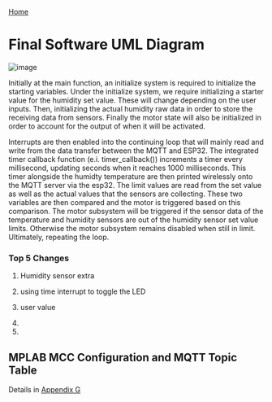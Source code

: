 [Home](/index.md)

# **Final Software UML Diagram**

![image](https://github.com/Team-309-Hydro-Pro/EGR314-Spring2024-Team309.github.io/assets/157083379/80887a45-6ffb-4259-a806-7a9e7c9f7ef8)




Initially at the main function, an initialize system is required to initialize the starting variables.  Under the initialize system, we require initializing a starter value for the humidity set value. These will change depending on the user inputs. Then, initializing the actual humidity raw data in order to store the receiving data from sensors. Finally the motor state will also be initialized in order to account for the output of when it will be activated.

Interrupts are then enabled into the continuing loop that will mainly read and write from the data transfer between the MQTT and ESP32. The integrated timer callback function (e.i. timer_callback()) increments a timer every millisecond, updating seconds when it reaches 1000 milliseconds. This timer alongside the humidty temperature are then printed wirelessly onto the MQTT server via the esp32. The limit values are read from the set value as well as the actual values that the sensors are collecting. These two variables are then compared and the motor is triggered based on this comparison. The motor subsystem will be triggered if the sensor data of the temperature and humidity sensors are out of the humidity sensor set value limits. Otherwise the motor subsystem remains disabled when still in limit. Ultimately, repeating the loop. 

### Top 5 Changes
1. Humidity sensor extra

2. using time interrupt to toggle the LED

3. user value

4.

5.

## MPLAB MCC Configuration and MQTT Topic Table 
Details in [Appendix G](/Appendix_G.md)

